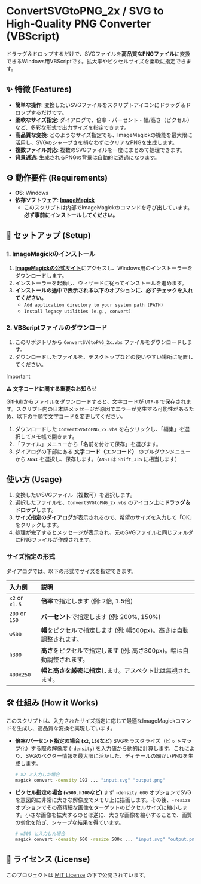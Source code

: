 # ConvertSVGtoPNG_2x / SVG to High-Quality PNG Converter (VBScript)

ドラッグ＆ドロップするだけで、SVGファイルを**高品質なPNGファイル**に変換できるWindows用VBScriptです。拡大率やピクセルサイズを柔軟に指定できます。

## ✨ 特徴 (Features)

* **簡単な操作**: 変換したいSVGファイルをスクリプトアイコンにドラッグ＆ドロップするだけです。
* **柔軟なサイズ指定**: ダイアログで、倍率・パーセント・幅/高さ（ピクセル）など、多彩な形式で出力サイズを指定できます。
* **高品質な変換**: どのようなサイズ指定でも、ImageMagickの機能を最大限に活用し、SVGのシャープさを損なわずにクリアなPNGを生成します。
* **複数ファイル対応**: 複数のSVGファイルを一度にまとめて処理できます。
* **背景透過**: 生成されるPNGの背景は自動的に透過になります。

## ⚙️ 動作要件 (Requirements)

* **OS**: Windows
* **依存ソフトウェア**: **[ImageMagick](https://imagemagick.org/)**
    * このスクリプトは内部でImageMagickのコマンドを呼び出しています。**必ず事前にインストールしてください。**

## 🚀 セットアップ (Setup)

### 1. ImageMagickのインストール

1.  [**ImageMagickの公式サイト**](https://imagemagick.org/script/download.php)にアクセスし、Windows用のインストーラーをダウンロードします。
2.  インストーラーを起動し、ウィザードに従ってインストールを進めます。
3.  **インストールの途中で表示される以下のオプションに、必ずチェックを入れてください。**
    * `Add application directory to your system path (PATH)`
    * `Install legacy utilities (e.g., convert)`

### 2. VBScriptファイルのダウンロード

1.  このリポジトリから `ConvertSVGtoPNG_2x.vbs` ファイルをダウンロードします。
2.  ダウンロードしたファイルを、デスクトップなどの使いやすい場所に配置してください。

> [!IMPORTANT]
> **⚠️ 文字コードに関する重要なお知らせ**
>
> GitHubからファイルをダウンロードすると、文字コードが `UTF-8` で保存されます。スクリプト内の日本語メッセージが原因でエラーが発生する可能性があるため、以下の手順で文字コードを変更してください。
>
> 1.  ダウンロードした `ConvertSVGtoPNG_2x.vbs` を右クリックし、「編集」を選択してメモ帳で開きます。
> 2.  「ファイル」メニューから「名前を付けて保存」を選びます。
> 3.  ダイアログの下部にある **文字コード（エンコード）** のプルダウンメニューから **`ANSI`** を選択し、保存します。（`ANSI` は `Shift_JIS` に相当します）

## 使い方 (Usage)

1.  変換したいSVGファイル（複数可）を選択します。
2.  選択したファイルを、`ConvertSVGtoPNG_2x.vbs` のアイコン上に**ドラッグ＆ドロップ**します。
3.  **サイズ指定のダイアログ**が表示されるので、希望のサイズを入力して「OK」をクリックします。
4.  処理が完了するとメッセージが表示され、元のSVGファイルと同じフォルダにPNGファイルが作成されます。

### サイズ指定の形式

ダイアログでは、以下の形式でサイズを指定できます。

| 入力例        | 説明                                                     |
| :------------ | :------------------------------------------------------- |
| `x2` or `x1.5`  | **倍率**で指定します (例: 2倍, 1.5倍)                    |
| `200` or `150`  | **パーセント**で指定します (例: 200%, 150%)              |
| `w500`          | **幅**をピクセルで指定します (例: 幅500px)。高さは自動調整されます。 |
| `h300`          | **高さ**をピクセルで指定します (例: 高さ300px)。幅は自動調整されます。 |
| `400x250`       | **幅と高さを厳密に指定**します。アスペクト比は無視されます。 |

## 🛠️ 仕組み (How it Works)

このスクリプトは、入力されたサイズ指定に応じて最適なImageMagickコマンドを生成し、高品質な変換を実現しています。

* **倍率/パーセント指定の場合 (`x2`, `150`など)**
    SVGをラスタライズ（ビットマップ化）する際の解像度 (`-density`) を入力値から動的に計算します。これにより、SVGのベクター情報を最大限に活かした、ディテールの細かいPNGを生成します。
    ```bash
    # x2 と入力した場合
    magick convert -density 192 ... "input.svg" "output.png"
    ```

* **ピクセル指定の場合 (`w500`, `h300`など)**
    まず `-density 600` オプションでSVGを意図的に非常に大きな解像度でメモリ上に描画します。その後、`-resize` オプションでその高精細な画像をターゲットのピクセルサイズに縮小します。小さな画像を拡大するのとは逆に、大きな画像を縮小することで、画質の劣化を防ぎ、シャープな結果を得ています。
    ```bash
    # w500 と入力した場合
    magick convert -density 600 -resize 500x ... "input.svg" "output.png"
    ```

## 📄 ライセンス (License)

このプロジェクトは [MIT License](LICENSE) の下で公開されています。
